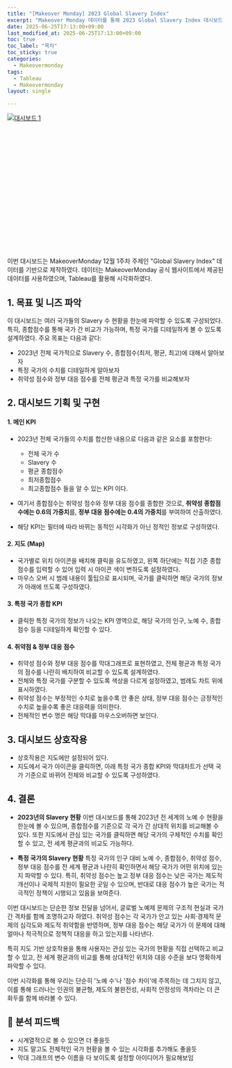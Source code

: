 ```yaml
---
title: "[Makeover Monday] 2023 Global Slavery Index"
excerpt: "Makeover Monday 데이터를 통해 2023 Global Slavery Index 대시보드 만들기④"
date: 2025-06-25T17:13:00+09:00
last_modified_at: 2025-06-25T17:13:00+09:00
toc: true
toc_label: "목차"
toc_sticky: true
categories:
  - Makeovermonday
tags:
  - Tableau
  - Makeovermonday
layout: single

---
```

<div class="tableauPlaceholder" id="vizResponsive"
     style="position: relative; width: 100%; padding-bottom: 62.5%; height: 0;">
  <noscript>
    <a href="#">
      <img alt="대시보드 1"
           src="https://public.tableau.com/static/images/Gl/GlobalSlaveryindex2023/1/1_rss.png"
           style="border: none" />
    </a>
  </noscript>
  <object class="tableauViz"
          style="position: absolute; top: 0; left: 0; width: 100%; height: 100%;">
    <param name="host_url" value="https%3A%2F%2Fpublic.tableau.com%2F" />
    <param name="embed_code_version" value="3" />
    <param name="site_root" value="" />
    <param name="name" value="GlobalSlaveryindex2023/1" />
    <param name="tabs" value="no" />
    <param name="toolbar" value="yes" />
    <param name="static_image" value="https://public.tableau.com/static/images/Gl/GlobalSlaveryindex2023/1/1_rss.png" />
    <param name="animate_transition" value="yes" />
    <param name="display_static_image" value="yes" />
    <param name="display_spinner" value="yes" />
    <param name="display_overlay" value="yes" />
    <param name="display_count" value="yes" />
    <param name="language" value="ko-KR" />
  </object>
</div>

<script type="text/javascript">
  window.addEventListener('DOMContentLoaded', function () {
    var divElement = document.getElementById('vizResponsive');
    var vizElement = divElement.getElementsByTagName('object')[0];
    if (vizElement) {
      var scriptElement = document.createElement('script');
      scriptElement.src = 'https://public.tableau.com/javascripts/api/viz_v1.js';
      vizElement.parentNode.insertBefore(scriptElement, vizElement);
    }
  });
</script>

이번 대시보드는 MakeoverMonday 12월 1주차 주제인 "Global Slavery Index" 데이터를 기반으로 제작하였다.
데이터는 MakeoverMonday 공식 웹사이트에서 제공된 데이터를 사용하였으며, Tableau를 활용해 시각화하였다.

## 1. 목표 및 니즈 파악

이 대시보드는 여러 국가들의 Slavery 수 현황을 한눈에 파악할 수 있도록 구성되었다.
특히, 종합점수를 통해 국가 간 비교가 가능하며, 특정 국가를 디테일하게 볼 수 있도록 설계하였다.
주요 목표는 다음과 같다:

- 2023년 전체 국가적으로 Slavery 수, 종합점수(최저, 평균, 최고)에 대해서 알아보자
- 특정 국가의 수치를 디테일하게 알아보자
- 취약성 점수와 정부 대응 점수를 전체 평균과 특정 국가를 비교해보자

## 2. 대시보드 기획 및 구현
#### 1. 메인 KPI
- 2023년 전체 국가들의 수치를 합산한 내용으로 다음과 같은 요소를 포함한다:
  - 전체 국가 수
  - Slavery 수
  - 평균 종합점수
  - 최저종합점수
  - 최고종합점수 들을 알 수 있는 KPI 이다.

- 여기서 종합점수는 취약성 점수와 정부 대응 점수를 종합한 것으로, **취약성 종합점수에는 0.6의 가중치**를, **정부 대응 점수에는 0.4의 가중치**를 부여하여 산출하였다.
- 해당 KPI는 필터에 따라 바뀌는 동적인 시각화가 아닌 정적인 정보로 구성하였다.

#### 2. 지도 (Map)
- 국가별로 위치 아이콘을 배치해 클릭을 유도하였고, 왼쪽 하단에는 직접 기준 종합점수를 입력할 수 있어 입력 시 아이콘 색이 변하도록 설정하였다.
- 마우스 오버 시 범례 내용이 툴팁으로 표시되며, 국가를 클릭하면 해당 국가의 정보가 아래에 뜨도록 구성하였다.

#### 3. 특정 국가 종합 KPI
- 클릭한 특정 국가의 정보가 나오는 KPI 영역으로, 해당 국가의 인구, 노예 수, 종합점수 등을 디테일하게 확인할 수 있다.

#### 4. 취약점 & 정부 대응 점수
- 취약성 점수와 정부 대응 점수를 막대그래프로 표현하였고, 전체 평균과 특정 국가의 점수를 나란히 배치하여 비교할 수 있도록 설계하였다.
- 전체와 특정 국가를 구분할 수 있도록 색상을 다르게 설정하였고, 범례도 차트 위에 표시하였다.
- 취약성 점수는 부정적인 수치로 높을수록 안 좋은 상태, 정부 대응 점수는 긍정적인 수치로 높을수록 좋은 대응력을 의미한다.
- 전체적인 변수 명은 해당 막대를 마우스오버하면 보인다.

## 3. 대시보드 상호작용
- 상호작용은 지도에만 설정되어 있다. 
- 지도에서 국가 아이콘을 클릭하면, 아래 특정 국가 종합 KPI와 막대차트가 선택 국가 기준으로 바뀌어 전체와 비교할 수 있도록 구성하였다.

## 4. 결론
- **2023년의 Slavery 현황**
이번 대시보드를 통해 2023년 전 세계의 노예 수 현황을 한눈에 볼 수 있으며, 종합점수를 기준으로 각 국가 간 상대적 위치를 비교해볼 수 있다.
또한 지도에서 관심 있는 국가를 클릭하면 해당 국가의 구체적인 수치를 확인할 수 있고, 전 세계 평균과의 비교도 가능하다.

- **특정 국가의 Slavery 현황**
특정 국가의 인구 대비 노예 수, 종합점수, 취약성 점수, 정부 대응 점수를 전 세계 평균과 나란히 확인하면서 해당 국가가 어떤 위치에 있는지 파악할 수 있다.
특히, 취약성 점수는 높고 정부 대응 점수는 낮은 국가는 제도적 개선이나 국제적 지원이 필요한 곳일 수 있으며, 반대로 대응 점수가 높은 국가는 적극적인 정책이 시행되고 있음을 보여준다.


이번 대시보드는 단순한 정보 전달을 넘어서, 글로벌 노예제 문제의 구조적 현실과 국가 간 격차를 함께 조명하고자 하였다.
취약성 점수는 각 국가가 안고 있는 사회·경제적 문제의 심각도와 제도적 취약함을 반영하며,
정부 대응 점수는 해당 국가가 이 문제에 대해 얼마나 적극적으로 정책적 대응을 하고 있는지를 나타낸다.

특히 지도 기반 상호작용을 통해 사용자는 관심 있는 국가의 현황을 직접 선택하고 비교할 수 있고,
전 세계 평균과의 비교를 통해 상대적인 위치와 대응 수준을 보다 명확하게 파악할 수 있다.

이번 시각화를 통해 우리는 단순히 '노예 수'나 '점수 차이'에 주목하는 데 그치지 않고,
이를 통해 드러나는 인권의 불균형, 제도의 불완전성, 사회적 안정성의 격차라는 더 큰 화두를 함께 바라볼 수 있다.

## 💬 분석 피드백

- 시계열적으로 볼 수 있으면 더 좋을듯
- 지도 말고도 전체적인 국가 현황을 볼 수 있는 시각화를 추가해도 좋을듯
- 막대 그래프의 변수 이름을 다 보이도록 설정할 아이디어가 필요해보임

<!-- <div class='tableauPlaceholder' id='viz1751245444120' style='position: relative'><noscript><a href='#'><img alt='대시보드 1 ' src='https:&#47;&#47;public.tableau.com&#47;static&#47;images&#47;Gl&#47;GlobalSlaveryindex2023&#47;1&#47;1_rss.png' style='border: none' /></a></noscript><object class='tableauViz'  style='display:none;'><param name='host_url' value='https%3A%2F%2Fpublic.tableau.com%2F' /> <param name='embed_code_version' value='3' /> <param name='site_root' value='' /><param name='name' value='GlobalSlaveryindex2023&#47;1' /><param name='tabs' value='no' /><param name='toolbar' value='yes' /><param name='static_image' value='https:&#47;&#47;public.tableau.com&#47;static&#47;images&#47;Gl&#47;GlobalSlaveryindex2023&#47;1&#47;1.png' /> <param name='animate_transition' value='yes' /><param name='display_static_image' value='yes' /><param name='display_spinner' value='yes' /><param name='display_overlay' value='yes' /><param name='display_count' value='yes' /><param name='language' value='ko-KR' /></object></div>                <script type='text/javascript'>                    var divElement = document.getElementById('viz1751245444120');                    var vizElement = divElement.getElementsByTagName('object')[0];                    if ( divElement.offsetWidth > 800 ) { vizElement.style.width='1600px';vizElement.style.height='927px';} else if ( divElement.offsetWidth > 500 ) { vizElement.style.width='1600px';vizElement.style.height='927px';} else { vizElement.style.width='100%';vizElement.style.height='2577px';}                     var scriptElement = document.createElement('script');                    scriptElement.src = 'https://public.tableau.com/javascripts/api/viz_v1.js';                    vizElement.parentNode.insertBefore(scriptElement, vizElement);                </script> -->